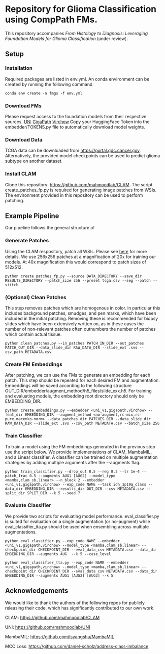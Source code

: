 # Repository for Glioma Classification using CompPath FMs.
This repository accompanies *From Histology to Diagnosis: Leveraging Foundation Models for Glioma Classification* (under review).


## Setup

### Installation
Required packages are listed in env.yml. An conda environment can be created by running the following command:
```
conda env create -n fmgs -f env.yml
```

### Download FMs
Please request access to the foundation models from their respective sources.
    [UNI](https://huggingface.co/MahmoodLab/UNI)
    [GigaPath](https://huggingface.co/prov-gigapath/prov-gigapath)
    [Virchow](https://huggingface.co/paige-ai/Virchow)
Copy your HuggingFace Token into the embedder/TOKENS.py file to automatically download model weights. 

### Download Data
TCGA data can be downloaded from https://portal.gdc.cancer.gov.
Alternatively, the provided model checkpoints can be used to predict glioma subtype on another dataset.

### Install CLAM
Clone this repository: https://github.com/mahmoodlab/CLAM.
The script create_patches_fp.py is required for generating image patches from WSIs. The environment provided in this repository can be used to perform patching.

## Example Pipeline

Our pipeline follows the general structure of 

### Generate Patches
Using the CLAM respository, patch all WSIs. Please see [here](https://github.com/mahmoodlab/CLAM) for more details.
We use 256x256 patches at a magnification of 20x for training our models. At 40x magnification this would correspond to patch sizes of 512x512.

```
python create_patches_fp.py --source DATA_DIRECTORY --save_dir RESULTS_DIRECTORY --patch_size 256 --preset tcga.csv --seg --patch --stitch
```

### (Optional) Clean Patches
This step removes patches which are homogenous in color. In particular this includes background patches, smudges, and pen marks, which have been included in the initial patching.
Removing these is recommended for biopsy slides which have been extensively written on, as in these cases the number of non-relevant patches often outnumbers the number of patches
which contain actual tissue.

```
python clean_patches.py --in_patches PATCH_IN_DIR --out_patches PATCH_OUT_DIR --data_slide_dir RAW_DATA_DIR --slide_ext .svs --csv_path METADATA.csv
```

### Create FM Embeddings
After patching, we can use the FMs to generate an embedding for each patch. This step should be repeated for each desired FM and augmentation.
Embeddings will be saved according to the following structure OUT_DIR/embedder/augment_method/h5_files/slide_xxx.h5. For training and evaluating models, the embedding root directory should only be EMBEDDING_DIR.

```
python create_embeddings.py --embedder <uni_v1,gigapath,virchow> --feat_dir EMBEDDING_DIR --augment_method <no-augment,rc-mix,rc-pure,macenko-norm> --data_patches_dir PATCHES_DIR --data_slide_dir RAW_DATA_DIR --slide_ext .svs --csv_path METADATA.csv --batch_size 256
```

### Train Classifier
To train a model using the FM embeddings generated in the previous step use the script below. We provide implementations of CLAM, MambaMIL, and a Linear classifier.
A classifier can be trained on multiple augmentation strategies by adding multiple arguments after the --augments flag.

```
python train_classifier.py --drop_out 0.5 --reg 0.2 --lr 1e-4 --patch_frac 0.5 --augments AUG1 [AUG2] --model_type <mamba,clam_sb,linear> --n_block 2 --embedder <uni_v1,gigapath,virchow> --exp_code NAME --task idh_1p19q_class --data_dir EMBEDDING_DIR --results_dir OUT_DIR --csv METADATA.csv --split_dir SPLIT_DIR --k 5 --seed 7
 ```

### Evaluate Classifier
We provide two scripts for evaluating model performance. eval_classifier.py is suited for evaluation on a single augmentation (or no-augment) while eval_classifier_tta.py should be used when ensembling across multiple augmentations.


```
python eval_classifier.py --exp_code NAME --embedder <uni_v1,gigapath,virchow> --model_type <mamba,clam_sb,linear> --checkpoint_dir CHECKPOINT_DIR --eval_data_csv METADATA.csv --data_dir EMBEDDING_DIR --augments AUG  --k 5 --case_level
```

```
python eval_classifier_tta.py --exp_code NAME --embedder <uni_v1,gigapath,virchow> --model_type <mamba,clam_sb,linear> --checkpoint_dir CHECKPOINT_DIR --eval_data_csv METADATA.csv --data_dir EMBEDDING_DIR --augments AUG1 [AUG2] [AUG3] --k 5
```

## Acknowledgements
We would like to thank the authors of the following repos for publicly releasing their code, which has significantly contributed to our own work.

CLAM: https://github.com/mahmoodlab/CLAM

UNI: https://github.com/mahmoodlab/UNI

MambaMIL: https://github.com/isyangshu/MambaMIL

MCC Loss: https://github.com/daniel-scholz/address-class-imbalance